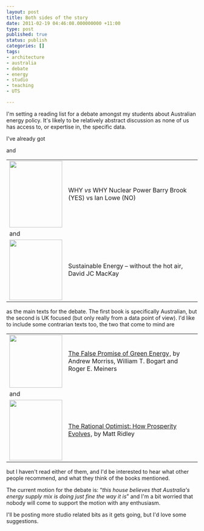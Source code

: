 ```yaml
---
layout: post
title: Both sides of the story
date: 2011-02-19 04:46:08.000000000 +11:00
type: post
published: true
status: publish
categories: []
tags:
- architecture
- australia
- debate
- energy
- studio
- teaching
- UTS

---
```

<p>I'm setting a reading list for a debate amongst my students about Australian energy policy. It's likely to be relatively abstract discussion as none of us has access to, or expertise in, the specific data.</p>
<p>I've already got</p>
<p>and</p>
<table>
<tbody>
<tr>
<td><img class="alignnone" src="{{ site.baseurl }}/assets/2" alt="" width="139" height="175" /></td>
<td>WHY <em>vs</em> WHY Nuclear Power Barry Brook (YES) vs Ian Lowe (NO)</td>
</tr>
<tr>
<td>and</td>
<td></td>
</tr>
<tr>
<td><a href="http://www.withouthotair.com/"><img class="alignnone" src="{{ site.baseurl }}/assets/NewCover09d-2.png" alt="" width="139" height="159" /></a></td>
<td>Sustainable Energy – without the hot air, David JC MacKay</td>
</tr>
</tbody>
</table>
<p>as the main texts for the debate. The first book is specifically Australian, but the second is UK focused (but only really from a data point of view). I'd like to include some contrarian texts too, the two that come to mind are</p>
<table>
<tbody>
<tr>
<td><img class="alignnone" src="{{ site.baseurl }}/assets/41w949w1EfL._SL500_AA300_.jpg" alt="" width="139" /></td>
<td><a href="http://www.amazon.co.uk/gp/product/1935308416?ie=UTF8&amp;tag=notioparal-21&amp;linkCode=as2&amp;camp=1634&amp;creative=19450&amp;creativeASIN=1935308416">The False Promise of Green Energy</a><img style="border: none !important; margin: 0px !important;" src="{{ site.baseurl }}/assets/ir?t=notioparal-21&amp;l=as2&amp;o=2&amp;a=1935308416" border="0" alt="" width="1" height="1" />, by Andrew Morriss, William T. Bogart and Roger E. Meiners</td>
</tr>
<tr>
<td>and</td>
<td></td>
</tr>
<tr>
<td><a href="http://www.withouthotair.com/"><img class="alignnone" src="{{ site.baseurl }}/assets/41T3%2Bp-1joL._SL500_AA300_.jpg" alt="" width="139" height="159" /></a></td>
<td><a href="http://www.amazon.co.uk/gp/product/0007267118?ie=UTF8&amp;tag=notioparal-21&amp;linkCode=as2&amp;camp=1634&amp;creative=19450&amp;creativeASIN=0007267118">The Rational Optimist: How Prosperity Evolves</a><img style="border: none !important; margin: 0px !important;" src="{{ site.baseurl }}/assets/ir?t=notioparal-21&amp;l=as2&amp;o=2&amp;a=0007267118" border="0" alt="" width="1" height="1" />, by Matt Ridley</td>
</tr>
</tbody>
</table>
<p>but I haven't read either of them, and I'd be interested to hear what other people recommend, and what they think of the books mentioned.</p>
<p>The current motion for the debate is: “<em>this house believes that Australia's energy supply mix is doing just fine the way it is</em>” and I'm a bit worried that nobody will come to support the motion with any enthusiasm.</p>
<p>I'll be posting more studio related bits as it gets going, but I'd love some suggestions.</p>
